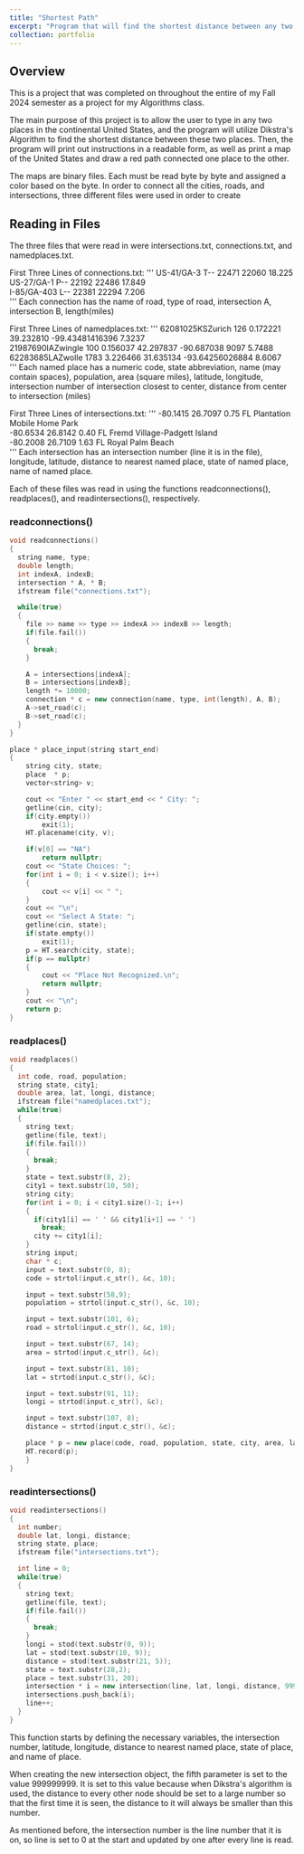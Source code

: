 ```yaml
---
title: "Shortest Path"
excerpt: "Program that will find the shortest distance between any two places in the continental United States. <br/><img src='/images/ShortestPath.png'>"
collection: portfolio
---
```



## Overview
This is a project that was completed on throughout the entire of my Fall 2024 semester as a project for my Algorithms class. 

The main purpose of this project is to allow the user to type in any two places in the continental United States, and the program will utilize Dikstra's Algorithm to find the shortest distance between these two places. Then, the program will print out instructions in a readable form, as well as print a map of the United States and draw a red path connected one place to the other.

The maps are binary files. Each must be read byte by byte and assigned a color based on the byte. In order to connect all the cities, roads, and intersections, three different files were used in order to create 

## Reading in Files

The three files that were read in were intersections.txt, connections.txt, and namedplaces.txt. 


First Three Lines of connections.txt:
'''
US-41/GA-3 T-- 22471 22060 18.225   
US-27/GA-1 P-- 22192 22486 17.849  
I-85/GA-403 L-- 22381 22294 7.206  
'''
Each connection has the name of road, type of road, intersection A, intersection B, length(miles)


First Three Lines of namedplaces.txt:
'''
62081025KSZurich                                               126      0.172221 39.232810 -99.43481416396  7.3237  
21987690IAZwingle                                              100      0.156037 42.297837 -90.687038 9097  5.7488  
62283685LAZwolle                                              1783      3.226466 31.635134 -93.64256026884  8.6067  
'''
Each named place has a numeric code, state abbreviation, name (may contain spaces), population, area (square miles), latitude, longitude, intersection number of intersection closest to center, distance from center to intersection (miles)


First Three Lines of intersections.txt:
'''
 -80.1415   26.7097    0.75 FL Plantation Mobile Home Park  
 -80.6534   26.8142    0.40 FL Fremd Village-Padgett Island  
 -80.2008   26.7109    1.63 FL Royal Palm Beach  
'''
Each intersection has an intersection number (line it is in the file), longitude, latitude, distance to nearest named place, state of named place, name of named place.

Each of these files was read in using the functions readconnections(), readplaces(), and readintersections(),  respectively. 


### readconnections()

```cpp
void readconnections()
{
  string name, type;
  double length;
  int indexA, indexB;
  intersection * A, * B;
  ifstream file("connections.txt");

  while(true)
  {
    file >> name >> type >> indexA >> indexB >> length;
    if(file.fail())
    {
      break;
    }

    A = intersections[indexA];
    B = intersections[indexB];
    length *= 10000;
    connection * c = new connection(name, type, int(length), A, B);
    A->set_road(c);
    B->set_road(c);
  }
}

place * place_input(string start_end)
{
    string city, state;
    place  * p;
    vector<string> v;

    cout << "Enter " << start_end << " City: ";
    getline(cin, city);
    if(city.empty())
        exit(1);
    HT.placename(city, v);

    if(v[0] == "NA")
        return nullptr;
    cout << "State Choices: ";
    for(int i = 0; i < v.size(); i++)
    {
        cout << v[i] << " ";
    }
    cout << "\n";
    cout << "Select A State: ";
    getline(cin, state);
    if(state.empty())
        exit(1);
    p = HT.search(city, state);
    if(p == nullptr)
    {
        cout << "Place Not Recognized.\n";
        return nullptr;
    }
    cout << "\n";
    return p;
}
```

### readplaces()

```cpp
void readplaces()
{
  int code, road, population;
  string state, city1;
  double area, lat, longi, distance;
  ifstream file("namedplaces.txt");
  while(true)
  {
    string text;
    getline(file, text);
    if(file.fail())
    {
      break;
    }
    state = text.substr(8, 2);
    city1 = text.substr(10, 50);
    string city;
    for(int i = 0; i < city1.size()-1; i++)
    {
      if(city1[i] == ' ' && city1[i+1] == ' ')
        break;
      city += city1[i];
    }
    string input;
    char * c;
    input = text.substr(0, 8);
    code = strtol(input.c_str(), &c, 10);

    input = text.substr(58,9);
    population = strtol(input.c_str(), &c, 10);

    input = text.substr(101, 6);
    road = strtol(input.c_str(), &c, 10);

    input = text.substr(67, 14);
    area = strtod(input.c_str(), &c);

    input = text.substr(81, 10);
    lat = strtod(input.c_str(), &c);

    input = text.substr(91, 11);
    longi = strtod(input.c_str(), &c);

    input = text.substr(107, 8);
    distance = strtod(input.c_str(), &c);

    place * p = new place(code, road, population, state, city, area, lat, longi, distance);
    HT.record(p);
    }
}
```


### readintersections()

```cpp
void readintersections()
{
  int number;
  double lat, longi, distance;
  string state, place;
  ifstream file("intersections.txt");

  int line = 0;
  while(true)
  {
    string text;
    getline(file, text);
    if(file.fail())
    {
      break;
    }
    longi = stod(text.substr(0, 9));
    lat = stod(text.substr(10, 9));
    distance = stod(text.substr(21, 5));
    state = text.substr(28,2);
    place = text.substr(31, 20);
    intersection * i = new intersection(line, lat, longi, distance, 999999999, state, place, nullptr, nullptr);
    intersections.push_back(i);
    line++;
  }
}

```

This function starts by defining the necessary variables, the intersection number, latitude, longitude, distance to nearest named place, state of place, and name of place. 

When creating the new intersection object, the fifth parameter is set to the value 999999999. It is set to this value because when Dikstra's algorithm is used, the distance to every other node should be set to a large number so that the first time it is seen, the distance to it will always be smaller than this number. 

As mentioned before, the intersection number is the line number that it is on, so line is set to 0 at the start and updated by one after every line is read.

